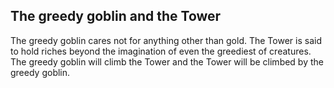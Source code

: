 ## The greedy goblin and the Tower

The greedy goblin cares not for anything other than gold. The Tower is said to hold riches beyond the imagination of even the greediest of creatures. The greedy goblin will climb the Tower and the Tower will be climbed by the greedy goblin.
